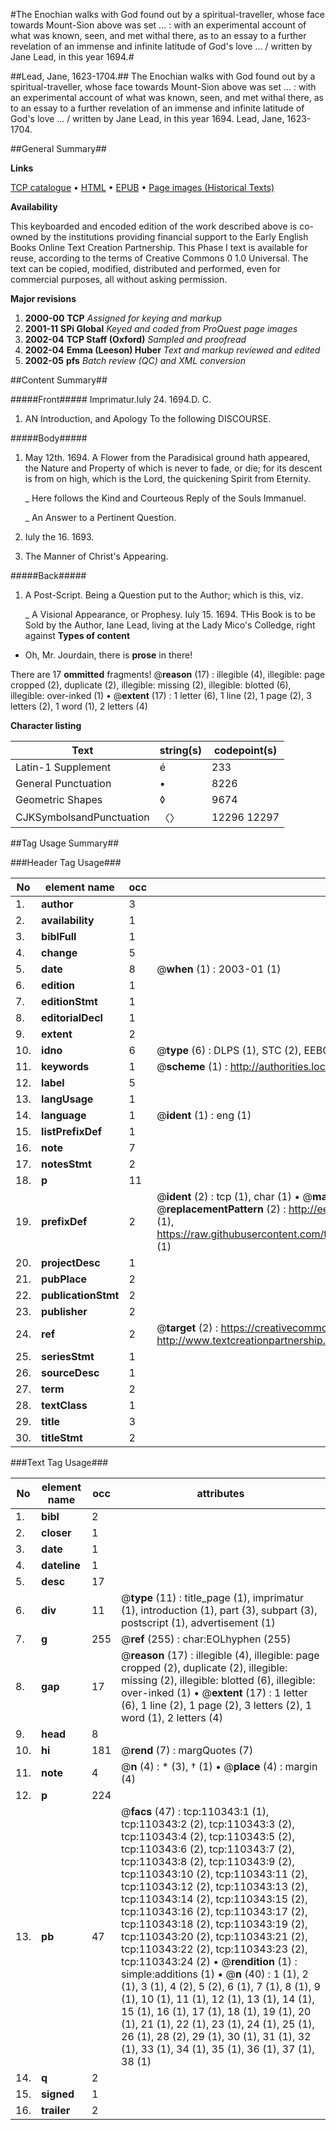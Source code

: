 #The Enochian walks with God found out by a spiritual-traveller, whose face towards Mount-Sion above was set ... : with an experimental account of what was known, seen, and met withal there, as to an essay to a further revelation of an immense and infinite latitude of God's love ... / written by Jane Lead, in this year 1694.#

##Lead, Jane, 1623-1704.##
The Enochian walks with God found out by a spiritual-traveller, whose face towards Mount-Sion above was set ... : with an experimental account of what was known, seen, and met withal there, as to an essay to a further revelation of an immense and infinite latitude of God's love ... / written by Jane Lead, in this year 1694.
Lead, Jane, 1623-1704.

##General Summary##

**Links**

[TCP catalogue](http://www.ota.ox.ac.uk/tcp/)  • 
[HTML](http://tei.it.ox.ac.uk/tcp/Texts-HTML/free/A49/A49865.html)  • 
[EPUB](http://tei.it.ox.ac.uk/tcp/Texts-EPUB/free/A49/A49865.epub) • 
[Page images (Historical Texts)](https://data.historicaltexts.jisc.ac.uk/view?pubId=eebo-31355196e&pageId=eebo-31355196e-110343-1)

**Availability**

This keyboarded and encoded edition of the
	       work described above is co-owned by the institutions
	       providing financial support to the Early English Books
	       Online Text Creation Partnership. This Phase I text is
	       available for reuse, according to the terms of Creative
	       Commons 0 1.0 Universal. The text can be copied,
	       modified, distributed and performed, even for
	       commercial purposes, all without asking permission.

**Major revisions**

1. __2000-00__ __TCP__ *Assigned for keying and markup*
1. __2001-11__ __SPi Global__ *Keyed and coded from ProQuest page images*
1. __2002-04__ __TCP Staff (Oxford)__ *Sampled and proofread*
1. __2002-04__ __Emma (Leeson) Huber__ *Text and markup reviewed and edited*
1. __2002-05__ __pfs__ *Batch review (QC) and XML conversion*

##Content Summary##

#####Front#####
Imprimatur.Iuly 24. 1694.D. C.
1. AN Introduction, and Apology To the following DISCOURSE.

#####Body#####

1. May 12th. 1694. A Flower from the Paradisical ground hath appeared, the Nature and Property of which is never to fade, or die; for its descent is from on high, which is the Lord, the quickening Spirit from Eternity.

    _ Here follows the Kind and Courteous Reply of the Souls Immanuel.

    _ An Answer to a Pertinent Question.

1. Iuly the 16. 1693.

1. The Manner of Christ's Appearing.

#####Back#####

1. A Post-Script. Being a Question put to the Author; which is this, viz.

    _ A Visional Appearance, or Prophesy.
Iuly 15. 1694.
THis Book is to be Sold by the Author, Iane Lead, living at the Lady Mico's Colledge, right against 
**Types of content**

  * Oh, Mr. Jourdain, there is **prose** in there!

There are 17 **ommitted** fragments! 
 @__reason__ (17) : illegible (4), illegible: page cropped (2), duplicate (2), illegible: missing (2), illegible: blotted (6), illegible: over-inked (1)  •  @__extent__ (17) : 1 letter (6), 1 line (2), 1 page (2), 3 letters (2), 1 word (1), 2 letters (4)

**Character listing**


|Text|string(s)|codepoint(s)|
|---|---|---|
|Latin-1 Supplement|é|233|
|General Punctuation|•|8226|
|Geometric Shapes|◊|9674|
|CJKSymbolsandPunctuation|〈〉|12296 12297|

##Tag Usage Summary##

###Header Tag Usage###

|No|element name|occ|attributes|
|---|---|---|---|
|1.|__author__|3||
|2.|__availability__|1||
|3.|__biblFull__|1||
|4.|__change__|5||
|5.|__date__|8| @__when__ (1) : 2003-01 (1)|
|6.|__edition__|1||
|7.|__editionStmt__|1||
|8.|__editorialDecl__|1||
|9.|__extent__|2||
|10.|__idno__|6| @__type__ (6) : DLPS (1), STC (2), EEBO-CITATION (1), OCLC (1), VID (1)|
|11.|__keywords__|1| @__scheme__ (1) : http://authorities.loc.gov/ (1)|
|12.|__label__|5||
|13.|__langUsage__|1||
|14.|__language__|1| @__ident__ (1) : eng (1)|
|15.|__listPrefixDef__|1||
|16.|__note__|7||
|17.|__notesStmt__|2||
|18.|__p__|11||
|19.|__prefixDef__|2| @__ident__ (2) : tcp (1), char (1)  •  @__matchPattern__ (2) : ([0-9\-]+):([0-9IVX]+) (1), (.+) (1)  •  @__replacementPattern__ (2) : http://eebo.chadwyck.com/downloadtiff?vid=$1&page=$2 (1), https://raw.githubusercontent.com/textcreationpartnership/Texts/master/tcpchars.xml#$1 (1)|
|20.|__projectDesc__|1||
|21.|__pubPlace__|2||
|22.|__publicationStmt__|2||
|23.|__publisher__|2||
|24.|__ref__|2| @__target__ (2) : https://creativecommons.org/publicdomain/zero/1.0/ (1), http://www.textcreationpartnership.org/docs/. (1)|
|25.|__seriesStmt__|1||
|26.|__sourceDesc__|1||
|27.|__term__|2||
|28.|__textClass__|1||
|29.|__title__|3||
|30.|__titleStmt__|2||


###Text Tag Usage###

|No|element name|occ|attributes|
|---|---|---|---|
|1.|__bibl__|2||
|2.|__closer__|1||
|3.|__date__|1||
|4.|__dateline__|1||
|5.|__desc__|17||
|6.|__div__|11| @__type__ (11) : title_page (1), imprimatur (1), introduction (1), part (3), subpart (3), postscript (1), advertisement (1)|
|7.|__g__|255| @__ref__ (255) : char:EOLhyphen (255)|
|8.|__gap__|17| @__reason__ (17) : illegible (4), illegible: page cropped (2), duplicate (2), illegible: missing (2), illegible: blotted (6), illegible: over-inked (1)  •  @__extent__ (17) : 1 letter (6), 1 line (2), 1 page (2), 3 letters (2), 1 word (1), 2 letters (4)|
|9.|__head__|8||
|10.|__hi__|181| @__rend__ (7) : margQuotes (7)|
|11.|__note__|4| @__n__ (4) : * (3), † (1)  •  @__place__ (4) : margin (4)|
|12.|__p__|224||
|13.|__pb__|47| @__facs__ (47) : tcp:110343:1 (1), tcp:110343:2 (2), tcp:110343:3 (2), tcp:110343:4 (2), tcp:110343:5 (2), tcp:110343:6 (2), tcp:110343:7 (2), tcp:110343:8 (2), tcp:110343:9 (2), tcp:110343:10 (2), tcp:110343:11 (2), tcp:110343:12 (2), tcp:110343:13 (2), tcp:110343:14 (2), tcp:110343:15 (2), tcp:110343:16 (2), tcp:110343:17 (2), tcp:110343:18 (2), tcp:110343:19 (2), tcp:110343:20 (2), tcp:110343:21 (2), tcp:110343:22 (2), tcp:110343:23 (2), tcp:110343:24 (2)  •  @__rendition__ (1) : simple:additions (1)  •  @__n__ (40) : 1 (1), 2 (1), 3 (1), 4 (2), 5 (2), 6 (1), 7 (1), 8 (1), 9 (1), 10 (1), 11 (1), 12 (1), 13 (1), 14 (1), 15 (1), 16 (1), 17 (1), 18 (1), 19 (1), 20 (1), 21 (1), 22 (1), 23 (1), 24 (1), 25 (1), 26 (1), 28 (2), 29 (1), 30 (1), 31 (1), 32 (1), 33 (1), 34 (1), 35 (1), 36 (1), 37 (1), 38 (1)|
|14.|__q__|2||
|15.|__signed__|1||
|16.|__trailer__|2||
